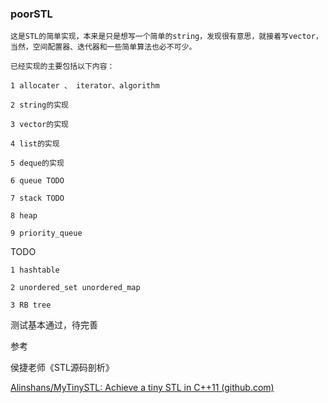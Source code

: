 ### poorSTL

    这是STL的简单实现，本来是只是想写一个简单的string，发现很有意思，就接着写vector，当然，空间配置器、迭代器和一些简单算法也必不可少。

    已经实现的主要包括以下内容：

    1 allocater 、 iterator、algorithm

    2 string的实现

    3 vector的实现

    4 list的实现

    5 deque的实现

    6 queue TODO

    7 stack TODO

    8 heap

    9 priority_queue

TODO

    1 hashtable

    2 unordered_set unordered_map

    3 RB tree

测试基本通过，待完善

参考

侯捷老师《STL源码剖析》

[Alinshans/MyTinySTL: Achieve a tiny STL in C++11 (github.com)](https://github.com/Alinshans/MyTinySTL)
